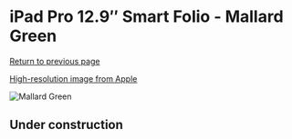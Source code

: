 # iPad Pro 12.9″ Smart Folio - Mallard Green

[Return to previous page](/ipad_pro4)

[High-resolution image from Apple](https://store.storeimages.cdn-apple.com/8756/as-images.apple.com/is/MJMK3?wid=4500&hei=4500&fmt=png)

<div style="width: 512px"><img src="/almost_uncompressed/MJMK3.webp" alt="Mallard Green"></div>

## Under construction
